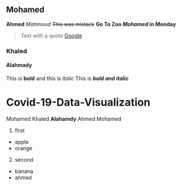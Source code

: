 ## Mohamed
**Ahmed**
_Mahmoud_
~~This was mistack~~
**Go To Zoo _Mohamed_ in Monday**
> Text with a quote
[Google](https://www.google.com/)

### Khaled
#### Alahmady
This is **bold** and this is _italic_
This is ***bold and italic***

# Covid-19-Data-Visualization
Mohamed Khaled **Alahamdy**
Ahmed Mohamed
1. first
  * apple
  * orange
2. second
  - banana
  - ahmed


